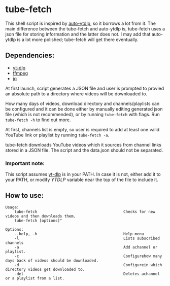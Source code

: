 # tube-fetch

This shell script is inspired by [auto-ytdlp](https://github.com/exadisme/auto-ytdlp), so it borrows a lot from it. The main difference between the tube-fetch and auto-ytdlp is, tube-fetch uses a json file for storing information and the latter does not. I may add that auto-ytdlp is a lot more polished; tube-fetch will get there eventually.

## Dependencies:

- [yt-dlp](https://github.com/yt-dlp/yt-dlp)
- [ffmpeg](https://github.com/FFmpeg/FFmpeg)
- [jq](https://github.com/stedolan/jq)

At first launch, script generates a JSON file and user is prompted to provied an absolute path to a directory where videos will be downloaded to.

How many days of videos, download directory and channels/playlists can be configured and it can be done either by manually editing generated json file (which is not recommended), or by running `tube-fetch` with flags. Run `tube-fetch -h` to find out more.

At first, channels list is empty, so user is required to add at least one valid YouTube link or playlist by running `tube-fetch -a`.  

tube-fetch downloads YouTube videos which it sources from channel links stored in a JSON file. The script and the data.json should not be separated.

### Important note:

This script assumes [yt-dlp](https://github.com/yt-dlp/yt-dlp) is in your PATH. In case it is not, either add it to your PATH, or modify *YTDLP* variable near the top of the file to include it.

## How to use:

```
Usage:
    tube-fetch                                      Checks for new videos and then downloads them.
    tube-fetch [options]"

Options:
    --help, -h                                      Help menu
    -l                                              Lists subscribed channels
    -a                                              Add achannel or playlist.
    -c                                              Configurehow many days back of videos should be downloaded.
    -d                                              Configurein which directory videos get downloaded to.
    -del                                            Deletes achannel or a playlist from a list.
```
